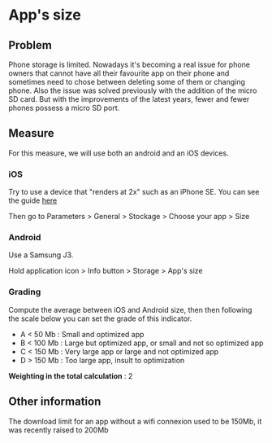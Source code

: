 # App's size

## Problem

Phone storage is limited. Nowadays it's becoming a real issue for phone owners that cannot have all their favourite app on their phone and sometimes need to chose between deleting some of them or changing phone. Also the issue was solved previously with the addition of the micro SD card. But with the improvements of the latest years, fewer and fewer phones possess a micro SD port.

## Measure

For this measure, we will use both an android and an iOS devices.

### iOS

Try to use a device that "renders at 2x" such as an iPhone SE. You can see the guide [here](https://www.paintcodeapp.com/news/ultimate-guide-to-iphone-resolutions)

Then go to Parameters > General > Stockage > Choose your app > Size

### Android

Use a Samsung J3.

Hold application icon > Info button > Storage > App's size

### Grading

Compute the average between iOS and Android size, then then following the scale below you can set the grade of this indicator.

- A < 50 Mb : Small and optimized app
- B < 100 Mb : Large but optimized app, or small and not so optimized app
- C < 150 Mb : Very large app or large and not optimized app
- D > 150 Mb : Too large app, insult to optimization

**Weighting in the total calculation** : 2

## Other information

The download limit for an app without a wifi connexion used to be 150Mb, it was recently raised to 200Mb
